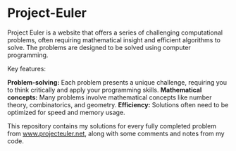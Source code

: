 # Project-Euler

Project Euler is a website that offers a series of challenging computational problems, often requiring mathematical insight and efficient algorithms to solve. The problems are designed to be solved using computer programming.

Key features:

**Problem-solving:** Each problem presents a unique challenge, requiring you to think critically and apply your programming skills.
**Mathematical concepts:** Many problems involve mathematical concepts like number theory, combinatorics, and geometry.
**Efficiency:** Solutions often need to be optimized for speed and memory usage.

This repository contains my solutions for every fully completed problem from www.projecteuler.net, along with some comments and notes from my code.
